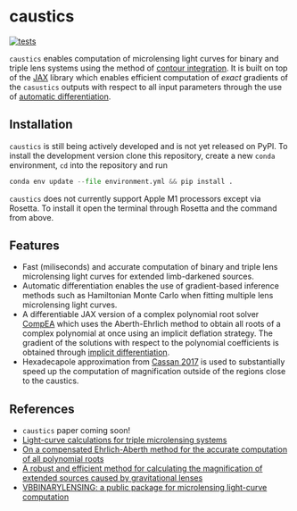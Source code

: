 # caustics
[![tests](https://github.com/fbartolic/caustics/actions/workflows/tests.yml/badge.svg)](https://github.com/fbartolic/caustics/actions/workflows/tests.yml)

`caustics` enables computation of microlensing light curves for binary and triple lens systems using the method of [contour integration](https://academic.oup.com/mnras/article-abstract/503/4/6143/6149166?redirectedFrom=fulltext&login=false). It is built on top of the [JAX](https://github.com/google/jax) library which enables efficient computation of *exact* gradients of the `casustics` outputs with respect to all input parameters through the use of [automatic differentiation](https://jax.readthedocs.io/en/latest/notebooks/autodiff_cookbook.html). 

## Installation
`caustics` is still being actively developed and is not yet released on PyPI. To install the development version clone this repository, 
create a new `conda` environment, `cd` into the repository and run 
```python
conda env update --file environment.yml && pip install .
```

`caustics` does not currently support Apple M1 processors except via Rosetta. To install it open the terminal through Rosetta
and the command from above.

## Features
- Fast (miliseconds) and accurate computation of binary and triple lens microlensing light curves for extended limb-darkened sources.
- Automatic differentiation enables the use of gradient-based inference methods such as Hamiltonian Monte Carlo when fitting multiple lens microlensing light curves.
- A differentiable JAX version of a complex polynomial root solver [CompEA](https://github.com/trcameron/CompEA) which uses the Aberth-Ehrlich method to obtain all roots of a complex polynomial at once using an implicit deflation strategy. The gradient of the solutions with respect to the polynomial coefficients is obtained through [implicit differentiation](http://implicit-layers-tutorial.org/implicit_functions/).
- Hexadecapole approximation from [Cassan 2017](https://academic.oup.com/mnras/article/468/4/3993/3103057?login=true) is used to substantially speed up the computation of magnification outside of the regions close to the caustics.

## References
- `caustics` paper coming soon!
- [Light-curve calculations for triple microlensing systems](https://academic.oup.com/mnras/article-abstract/503/4/6143/6149166?redirectedFrom=fulltext&login=false)
- [On a compensated Ehrlich-Aberth method for the accurate computation of all polynomial roots](https://hal.archives-ouvertes.fr/hal-03335604)
- [A robust and efficient method for calculating the magnification of extended sources caused by gravitational lenses](https://ui.adsabs.harvard.edu/abs/1998A%26A...333L..79D/abstract)
- [VBBINARYLENSING: a public package for microlensing light-curve computation](https://ui.adsabs.harvard.edu/abs/2018MNRAS.479.5157B/abstract)

